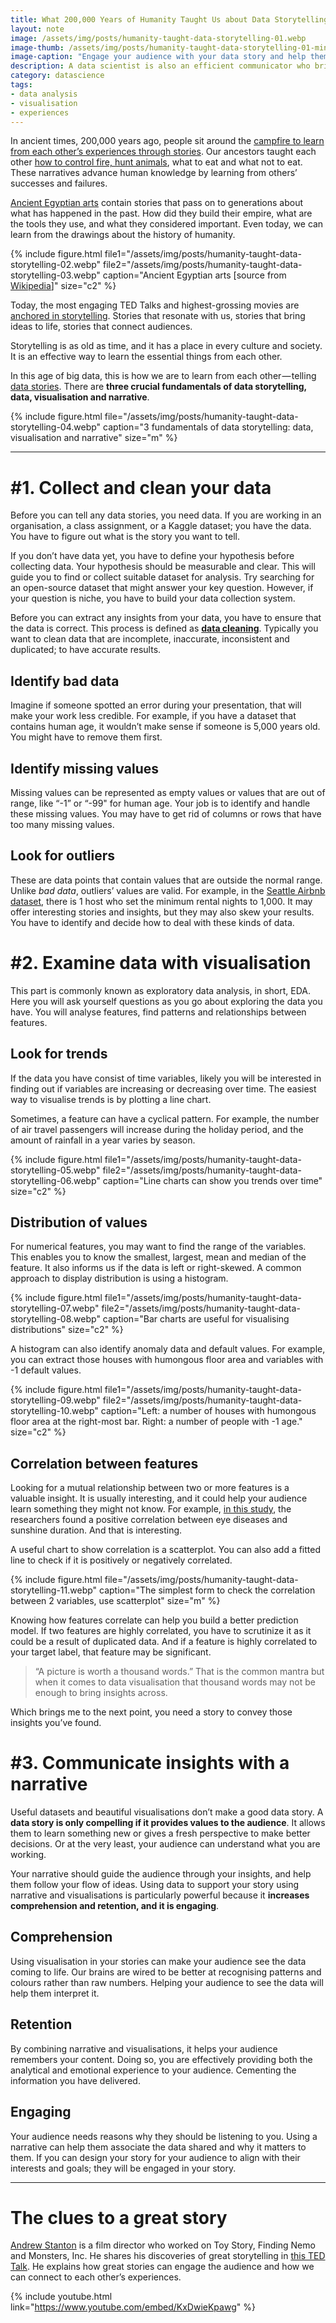 ```yaml
---
title: What 200,000 Years of Humanity Taught Us about Data Storytelling
layout: note
image: /assets/img/posts/humanity-taught-data-storytelling-01.webp
image-thumb: /assets/img/posts/humanity-taught-data-storytelling-01-mini.webp
image-caption: "Engage your audience with your data story and help them comprehend your insights. Image by [Sasin Tipchai](https://pixabay.com/users/sasint-3639875)"
description: A data scientist is also an efficient communicator who brings data to life.
category: datascience
tags:
- data analysis
- visualisation
- experiences
---
```


In ancient times, 200,000 years ago, people sit around the [campfire to learn from each other’s experiences through stories](https://www.sciencemag.org/news/2014/09/ancient-campfires-led-rise-storytelling). Our ancestors taught each other [how to control fire, hunt animals](https://www.pnas.org/content/111/39/14027), what to eat and what not to eat. These narratives advance human knowledge by learning from others’ successes and failures.

[Ancient Egyptian arts](https://en.wikipedia.org/wiki/Art_of_ancient_Egypt) contain stories that pass on to generations about what has happened in the past. How did they build their empire, what are the tools they use, and what they considered important. Even today, we can learn from the drawings about the history of humanity.

{% include figure.html
  file1="/assets/img/posts/humanity-taught-data-storytelling-02.webp"
  file2="/assets/img/posts/humanity-taught-data-storytelling-03.webp"
  caption="Ancient Egyptian arts [source from [Wikipedia](https://en.wikipedia.org/wiki/Art_of_ancient_Egypt)]"
  size="c2"
%}

Today, the most engaging TED Talks and highest-grossing movies are [anchored in storytelling](https://ideas.ted.com/storytelling-is-a-powerful-communication-tool-heres-how-to-use-it-from-ted/). Stories that resonate with us, stories that bring ideas to life, stories that connect audiences.

Storytelling is as old as time, and it has a place in every culture and society. It is an effective way to learn the essential things from each other.

In this age of big data, this is how we are to learn from each other — telling [data stories](https://hbr.org/2015/10/the-best-data-storytellers-arent-always-the-numbers-people). There are **three crucial fundamentals of data storytelling, data, visualisation and narrative**.

{% include figure.html
  file="/assets/img/posts/humanity-taught-data-storytelling-04.webp"
  caption="3 fundamentals of data storytelling: data, visualisation and narrative"
  size="m"
%}

----------

# #1. Collect and clean your data

Before you can tell any data stories, you need data. If you are working in an organisation, a class assignment, or a Kaggle dataset; you have the data. You have to figure out what is the story you want to tell.

If you don’t have data yet, you have to define your hypothesis before collecting data. Your hypothesis should be measurable and clear. This will guide you to find or collect suitable dataset for analysis. Try searching for an open-source dataset that might answer your key question. However, if your question is niche, you have to build your data collection system.

Before you can extract any insights from your data, you have to ensure that the data is correct. This process is defined as [**data cleaning**](https://towardsdatascience.com/data-scientist-the-dirtiest-job-of-the-21st-century-7f0c8215e845?source=friends_link&sk=4a19193cb50580e59c9c481fd840bbec). Typically you want to clean data that are incomplete, inaccurate, inconsistent and duplicated; to have accurate results.

## Identify bad data

Imagine if someone spotted an error during your presentation, that will make your work less credible. For example, if you have a dataset that contains human age, it wouldn’t make sense if someone is 5,000 years old. You might have to remove them first.

## Identify missing values

Missing values can be represented as empty values or values that are out of range, like “-1” or “-99" for human age. Your job is to identify and handle these missing values. You may have to get rid of columns or rows that have too many missing values.

## Look for outliers

These are data points that contain values that are outside the normal range. Unlike _bad data_, outliers’ values are valid. For example, in the [Seattle Airbnb dataset](https://towardsdatascience.com/airbnb-in-seattle-data-analysis-8222207579d7?source=friends_link&sk=110a7b09650f4ba55b0bf75d81ad5863), there is 1 host who set the minimum rental nights to 1,000. It may offer interesting stories and insights, but they may also skew your results. You have to identify and decide how to deal with these kinds of data.

# #2. Examine data with visualisation

This part is commonly known as exploratory data analysis, in short, EDA. Here you will ask yourself questions as you go about exploring the data you have. You will analyse features, find patterns and relationships between features.

## Look for trends

If the data you have consist of time variables, likely you will be interested in finding out if variables are increasing or decreasing over time. The easiest way to visualise trends is by plotting a line chart.

Sometimes, a feature can have a cyclical pattern. For example, the number of air travel passengers will increase during the holiday period, and the amount of rainfall in a year varies by season.

{% include figure.html
  file1="/assets/img/posts/humanity-taught-data-storytelling-05.webp"
  file2="/assets/img/posts/humanity-taught-data-storytelling-06.webp"
  caption="Line charts can show you trends over time"
  size="c2"
%}

## Distribution of values

For numerical features, you may want to find the range of the variables. This enables you to know the smallest, largest, mean and median of the feature. It also informs us if the data is left or right-skewed. A common approach to display distribution is using a histogram.

{% include figure.html
  file1="/assets/img/posts/humanity-taught-data-storytelling-07.webp"
  file2="/assets/img/posts/humanity-taught-data-storytelling-08.webp"
  caption="Bar charts are useful for visualising distributions"
  size="c2"
%}

A histogram can also identify anomaly data and default values. For example, you can extract those houses with humongous floor area and variables with -1 default values.

{% include figure.html
  file1="/assets/img/posts/humanity-taught-data-storytelling-09.webp"
  file2="/assets/img/posts/humanity-taught-data-storytelling-10.webp"
  caption="Left: a number of houses with humongous floor area at the right-most bar. Right: a number of people with -1 age."
  size="c2"
%}

## Correlation between features

Looking for a mutual relationship between two or more features is a valuable insight. It is usually interesting, and it could help your audience learn something they might not know. For example, [in this study](https://www.ncbi.nlm.nih.gov/pmc/articles/PMC5003100/), the researchers found a positive correlation between eye diseases and sunshine duration. And that is interesting.

A useful chart to show correlation is a scatterplot. You can also add a fitted line to check if it is positively or negatively correlated.

{% include figure.html
  file="/assets/img/posts/humanity-taught-data-storytelling-11.webp"
  caption="The simplest form to check the correlation between 2 variables, use scatterplot"
  size="m"
%}

Knowing how features correlate can help you build a better prediction model. If two features are highly correlated, you have to scrutinize it as it could be a result of duplicated data. And if a feature is highly correlated to your target label, that feature may be significant.

> “A picture is worth a thousand words.” That is the common mantra but when it comes to data visualisation that thousand words may not be enough to bring insights across.

Which brings me to the next point, you need a story to convey those insights you’ve found.

# #3. Communicate insights with a narrative

Useful datasets and beautiful visualisations don’t make a good data story. A **data story is only compelling if it provides values to the audience**. It allows them to learn something new or gives a fresh perspective to make better decisions. Or at the very least, your audience can understand what you are working.

Your narrative should guide the audience through your insights, and help them follow your flow of ideas. Using data to support your story using narrative and visualisations is particularly powerful because it **increases comprehension and retention, and it is engaging**.

## Comprehension

Using visualisation in your stories can make your audience see the data coming to life. Our brains are wired to be better at recognising patterns and colours rather than raw numbers. Helping your audience to see the data will help them interpret it.

## Retention

By combining narrative and visualisations, it helps your audience remembers your content. Doing so, you are effectively providing both the analytical and emotional experience to your audience. Cementing the information you have delivered.

## Engaging

Your audience needs reasons why they should be listening to you. Using a narrative can help them associate the data shared and why it matters to them. If you can design your story for your audience to align with their interests and goals; they will be engaged in your story.

----------

# The clues to a great story

[Andrew Stanton](https://en.wikipedia.org/wiki/Andrew_Stanton) is a film director who worked on Toy Story, Finding Nemo and Monsters, Inc. He shares his discoveries of great storytelling in [this TED Talk](https://www.youtube.com/watch?v=KxDwieKpawg). He explains how great stories can engage the audience and how we can connect to each other’s experiences.

{% include youtube.html
  link="https://www.youtube.com/embed/KxDwieKpawg"
%}
